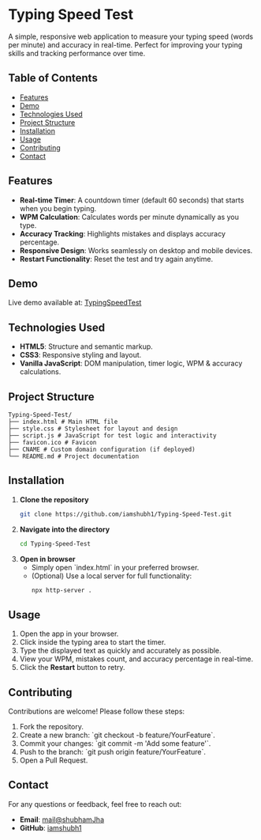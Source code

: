 # Typing Speed Test

A simple, responsive web application to measure your typing speed (words per minute) and accuracy in real-time. Perfect for improving your typing skills and tracking performance over time.

## Table of Contents

- [Features](#features)
- [Demo](#demo)
- [Technologies Used](#technologies-used)
- [Project Structure](#project-structure)
- [Installation](#installation)
- [Usage](#usage)
- [Contributing](#contributing)
- [Contact](#contact)

## Features

- **Real-time Timer**: A countdown timer (default 60 seconds) that starts when you begin typing.
- **WPM Calculation**: Calculates words per minute dynamically as you type.
- **Accuracy Tracking**: Highlights mistakes and displays accuracy percentage.
- **Responsive Design**: Works seamlessly on desktop and mobile devices.
- **Restart Functionality**: Reset the test and try again anytime.

## Demo

Live demo available at: [TypingSpeedTest](https://typing-speed-test-nu.vercel.app)

## Technologies Used

- **HTML5**: Structure and semantic markup.
- **CSS3**: Responsive styling and layout.
- **Vanilla JavaScript**: DOM manipulation, timer logic, WPM & accuracy calculations.

## Project Structure

```
Typing-Speed-Test/
├── index.html # Main HTML file
├── style.css # Stylesheet for layout and design
├── script.js # JavaScript for test logic and interactivity
├── favicon.ico # Favicon
├── CNAME # Custom domain configuration (if deployed)
└── README.md # Project documentation
```

## Installation

1. **Clone the repository**
   ```bash
   git clone https://github.com/iamshubh1/Typing-Speed-Test.git
   ```
2. **Navigate into the directory**
   ```bash
   cd Typing-Speed-Test
   ```
3. **Open in browser**
   - Simply open \`index.html\` in your preferred browser.
   - (Optional) Use a local server for full functionality:
     ```bash
     npx http-server .
     ```

## Usage

1. Open the app in your browser.
2. Click inside the typing area to start the timer.
3. Type the displayed text as quickly and accurately as possible.
4. View your WPM, mistakes count, and accuracy percentage in real-time.
5. Click the **Restart** button to retry.

## Contributing

Contributions are welcome! Please follow these steps:

1. Fork the repository.
2. Create a new branch: \`git checkout -b feature/YourFeature\`.
3. Commit your changes: \`git commit -m 'Add some feature'\`.
4. Push to the branch: \`git push origin feature/YourFeature\`.
5. Open a Pull Request.

## Contact

For any questions or feedback, feel free to reach out:

- **Email**: [mail@shubhamJha](shubhamjha9721@gmail.com)
- **GitHub**: [iamshubh1](https://github.com/iamshubh1)
